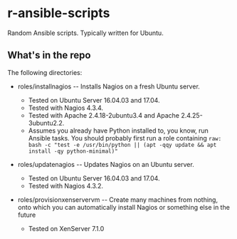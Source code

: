 # r-ansible-scripts
Random Ansible scripts. Typically written for Ubuntu.

What's in the repo
------------------
The following directories:

- roles/installnagios -- Installs Nagios on a fresh Ubuntu server.

    - Tested on Ubuntu Server 16.04.03 and 17.04.
    - Tested with Nagios 4.3.4. 
    - Tested with Apache 2.4.18-2ubuntu3.4 and Apache 2.4.25-3ubuntu2.2. 
    - Assumes you already have Python installed to, you know, run Ansible tasks. You should probably first run a role containing `raw: bash -c "test -e /usr/bin/python || (apt -qqy update && apt install -qy python-minimal)"`

- roles/updatenagios -- Updates Nagios on an Ubuntu server.

    - Tested on Ubuntu Server 16.04.03 and 17.04.
    - Tested with Nagios 4.3.2.

- roles/provisionxenservervm -- Create many machines from nothing, onto which you can automatically install Nagios or something else in the future

    - Tested on XenServer 7.1.0
